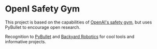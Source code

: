 # OpenI Safety Gym

This project is based on the capabilities of [OpenAI's safety gym](https://openai.com/blog/safety-gym/), but uses PyBullet to encourage open research. 

Recognition to  [PyBullet](https://pybullet.org) and [Backyard Robotics](https://backyardrobotics.eu/2017/11/27/build-a-balancing-bot-with-openai-gym-pt-i-setting-up/) for cool tools and informative projects. 

